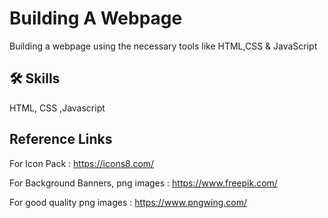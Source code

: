 
# Building A Webpage

Building a webpage using the necessary tools like HTML,CSS & JavaScript



## 🛠 Skills
HTML, CSS ,Javascript



## Reference Links

For Icon Pack : https://icons8.com/

For Background Banners, png images : https://www.freepik.com/

For good quality png images : https://www.pngwing.com/


